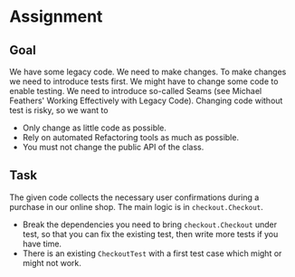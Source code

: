 Assignment
============

Goal
----

We have some legacy code. We need to make changes.
To make changes we need to introduce tests first.
We might have to change some code to enable testing.
We need to introduce so-called Seams (see Michael
Feathers' Working Effectively with Legacy Code).
Changing code without test is risky, so we want to

* Only change as little code as possible.
* Rely on automated Refactoring tools as much as possible.
* You must not change the public API of the class.

Task
----

The given code collects the necessary user confirmations
during a purchase in our online shop. The main logic is in `checkout.Checkout`.

* Break the dependencies you need to bring `checkout.Checkout` under test, so that you can fix the existing test, then
  write more tests if you have time.
* There is an existing `CheckoutTest` with a first test case which might or might not work.
